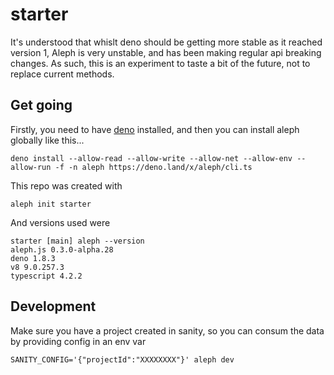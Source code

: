 # starter

It's understood that whislt deno should be getting more stable as it reached
version 1, Aleph is very unstable, and has been making regular api breaking
changes. As such, this is an experiment to taste a bit of the future, not to
replace current methods.

## Get going

Firstly, you need to have [deno](https://deno.land/) installed, and then you can
install aleph globally like this...

    deno install --allow-read --allow-write --allow-net --allow-env --allow-run -f -n aleph https://deno.land/x/aleph/cli.ts

This repo was created with

    aleph init starter

And versions used were

    starter [main] aleph --version                                                                                                         
    aleph.js 0.3.0-alpha.28
    deno 1.8.3
    v8 9.0.257.3
    typescript 4.2.2

## Development

Make sure you have a project created in sanity, so you can consum the data by
providing config in an env var

    SANITY_CONFIG='{"projectId":"XXXXXXXX"}' aleph dev
